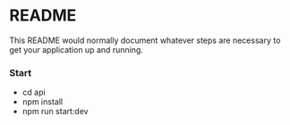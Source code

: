# README #

This README would normally document whatever steps are necessary to get your application up and running.

### Start ###

* cd api
* npm install
* npm run start:dev